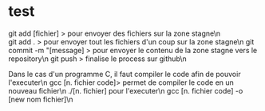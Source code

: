 # test
git add [fichier] > pour envoyer des fichiers sur la zone stagne\n  
git add . > pour envoyer tout les fichiers d'un coup sur la zone stagne\n
git commit -m "[message] > pour envoyer le contenu de la zone stagne vers le repository\n
git push > finalise le process sur github\n

Dans le cas d'un programme C, il faut compiler le code afin de pouvoir l'executer\n
gcc [n. fichier code]> permet de compiler le code en un nouveau fichier\n
./[n. fichier] pour l'executer\n
gcc [n. fichier code] -o [new nom fichier]\n